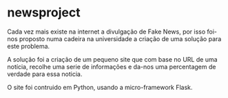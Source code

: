 # newsproject

Cada vez mais existe na internet a divulgação de Fake News, por isso foi-nos proposto numa cadeira na universidade a criação de uma solução para este problema.

A solução foi a criação de um pequeno site que com base no URL de uma notícia, recolhe uma serie de informações e da-nos uma percentagem de verdade para essa noticia.

O site foi contruido em Python, usando a micro-framework Flask.
